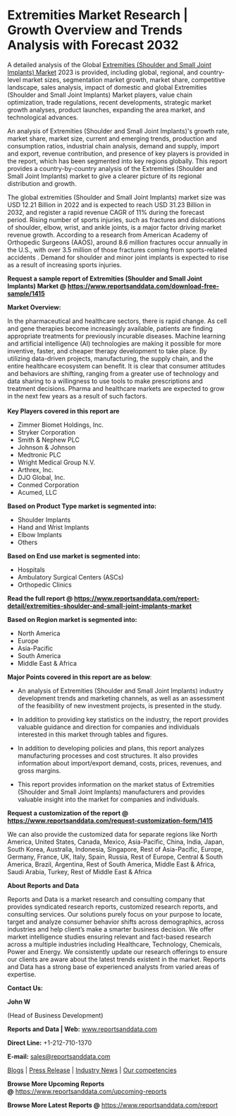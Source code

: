 # Extremities Market Research | Growth Overview and Trends Analysis with Forecast 2032

<p>A detailed analysis of the Global <a href="https://www.reportsanddata.com/report-detail/extremities-shoulder-and-small-joint-implants-market">Extremities (Shoulder and Small Joint Implants) Market</a>&nbsp;2023 is provided, including global, regional, and country-level market sizes, segmentation market growth, market share, competitive landscape, sales analysis, impact of domestic and global Extremities (Shoulder and Small Joint Implants) Market players, value chain optimization, trade regulations, recent developments, strategic market growth analyses, product launches, expanding the area market, and technological advances.</p>
<p>An analysis of Extremities (Shoulder and Small Joint Implants)'s growth rate, market share, market size, current and emerging trends, production and consumption ratios, industrial chain analysis, demand and supply, import and export, revenue contribution, and presence of key players is provided in the report, which has been segmented into key regions globally. This report provides a country-by-country analysis of the Extremities (Shoulder and Small Joint Implants) market to give a clearer picture of its regional distribution and growth.</p>
<p>The global extremities (Shoulder and Small Joint Implants) market size was USD 12.21 Billion in 2022 and is expected to reach USD 31.23 Billion in 2032, and register a rapid revenue CAGR of 11% during the forecast period.&nbsp;Rising number of sports injuries, such as fractures and dislocations of shoulder, elbow, wrist, and ankle joints, is a major factor driving market revenue growth. According to a research from American Academy of Orthopedic Surgeons (AAOS), around 8.6 million fractures occur annually in the U.S., with over 3.5 million of those fractures coming from sports-related accidents . Demand for shoulder and minor joint implants is expected to rise as a result of increasing sports injuries.</p>
<p><strong>Request a sample report of Extremities (Shoulder and Small Joint Implants) Market @ <a href="https://www.reportsanddata.com/download-free-sample/1415">https://www.reportsanddata.com/download-free-sample/1415</a></strong></p>
<p><strong>Market Overview:</strong></p>
<p>In the pharmaceutical and healthcare sectors, there is rapid change. As cell and gene therapies become increasingly available, patients are finding appropriate treatments for previously incurable diseases. Machine learning and artificial intelligence (AI) technologies are making it possible for more inventive, faster, and cheaper therapy development to take place. By utilizing data-driven projects, manufacturing, the supply chain, and the entire healthcare ecosystem can benefit. It is clear that consumer attitudes and behaviors are shifting, ranging from a greater use of technology and data sharing to a willingness to use tools to make prescriptions and treatment decisions. Pharma and healthcare markets are expected to grow in the next few years as a result of such factors.<br /> <br /> <strong>Key Players covered in this report are</strong></p>
<ul>
<li>Zimmer Biomet Holdings, Inc.</li>
<li>Stryker Corporation</li>
<li>Smith &amp; Nephew PLC</li>
<li>Johnson &amp; Johnson</li>
<li>Medtronic PLC</li>
<li>Wright Medical Group N.V.</li>
<li>Arthrex, Inc.</li>
<li>DJO Global, Inc.</li>
<li>Conmed Corporation</li>
<li>Acumed, LLC</li>
</ul>
<p><strong>Based on Product Type market is segmented into:</strong></p>
<ul>
<li>Shoulder Implants</li>
<li>Hand and Wrist Implants</li>
<li>Elbow Implants</li>
<li>Others</li>
</ul>
<p><strong>Based on End use market is segmented into:</strong></p>
<ul>
<li>Hospitals</li>
<li>Ambulatory Surgical Centers (ASCs)</li>
<li>Orthopedic Clinics</li>
</ul>
<p><strong>Read the full report @ <a href="https://www.reportsanddata.com/report-detail/extremities-shoulder-and-small-joint-implants-market">https://www.reportsanddata.com/report-detail/extremities-shoulder-and-small-joint-implants-market</a></strong></p>
<p><strong>Based on Region market is segmented into:</strong></p>
<ul>
<li>North America</li>
<li>Europe</li>
<li>Asia-Pacific</li>
<li>South America</li>
<li>Middle East &amp; Africa</li>
</ul>
<p><strong>Major Points covered in this report are as below</strong>:</p>
<ul>
<li>An analysis of Extremities (Shoulder and Small Joint Implants) industry development trends and marketing channels, as well as an assessment of the feasibility of new investment projects, is presented in the study.</li>
</ul>
<ul>
<li>In addition to providing key statistics on the industry, the report provides valuable guidance and direction for companies and individuals interested in this market through tables and figures.</li>
</ul>
<ul>
<li>In addition to developing policies and plans, this report analyzes manufacturing processes and cost structures. It also provides information about import/export demand, costs, prices, revenues, and gross margins.</li>
</ul>
<ul>
<li>This report provides information on the market status of Extremities (Shoulder and Small Joint Implants) manufacturers and provides valuable insight into the market for companies and individuals.</li>
</ul>
<p><strong>Request a customization of the report @ <a href="https://www.reportsanddata.com/request-customization-form/1415">https://www.reportsanddata.com/request-customization-form/1415</a></strong></p>
<p>We can also provide the customized data for separate regions like North America, United States, Canada, Mexico, Asia-Pacific, China, India, Japan, South Korea, Australia, Indonesia, Singapore, Rest of Asia-Pacific, Europe, Germany, France, UK, Italy, Spain, Russia, Rest of Europe, Central &amp; South America, Brazil, Argentina, Rest of South America, Middle East &amp; Africa, Saudi Arabia, Turkey, Rest of Middle East &amp; Africa</p>
<p><strong>About Reports and Data</strong></p>
<p>Reports and Data is a market research and consulting company that provides syndicated research reports, customized research reports, and consulting services. Our solutions purely focus on your purpose to locate, target and analyze consumer behavior shifts across demographics, across industries and help client&rsquo;s make a smarter business decision. We offer market intelligence studies ensuring relevant and fact-based research across a multiple industries including Healthcare, Technology, Chemicals, Power and Energy. We consistently update our research offerings to ensure our clients are aware about the latest trends existent in the market. Reports and Data has a strong base of experienced analysts from varied areas of expertise.</p>
<p><strong>Contact Us:</strong></p>
<p><strong>John W</strong></p>
<p>(Head of Business Development)</p>
<p><strong>Reports and Data | Web:</strong>&nbsp;<a href="http://www.reportsanddata.com/">www.reportsanddata.com</a></p>
<p><strong>Direct Line:</strong>&nbsp;+1-212-710-1370</p>
<p><strong>E-mail:</strong>&nbsp;<a href="mailto:sales@reportsanddata.com">sales@reportsanddata.com</a></p>
<p><a href="https://www.reportsanddata.com/blogs">Blogs</a>&nbsp;|&nbsp;<a href="https://www.reportsanddata.com/press-release">Press Release</a>&nbsp;|&nbsp;<a href="https://www.reportsanddata.com/market-news">Industry News</a>&nbsp;|&nbsp;<a href="https://www.reportsanddata.com/our-compentances">Our competencies</a></p>
<p><strong>Browse More&nbsp;Upcoming Reports @</strong>&nbsp;<a href="https://www.reportsanddata.com/upcoming-reports">https://www.reportsanddata.com/upcoming-reports</a></p>
<p><strong>Browse More Latest Reports @</strong>&nbsp;<a href="https://www.reportsanddata.com/report">https://www.reportsanddata.com/report</a></p>
